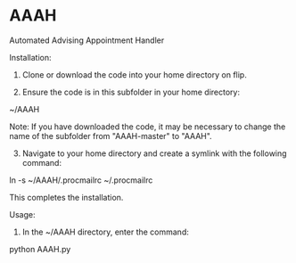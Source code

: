 # AAAH
Automated Advising Appointment Handler

Installation:

1. Clone or download the code into your home directory on flip.

2. Ensure the code is in this subfolder in your home directory:

~/AAAH

Note: If you have downloaded the code, it may be necessary to change the name of the subfolder from "AAAH-master" to "AAAH".

3. Navigate to your home directory and create a symlink with the following command:

ln -s ~/AAAH/.procmailrc ~/.procmailrc

This completes the installation.

Usage:

1. In the ~/AAAH directory, enter the command:

python AAAH.py

